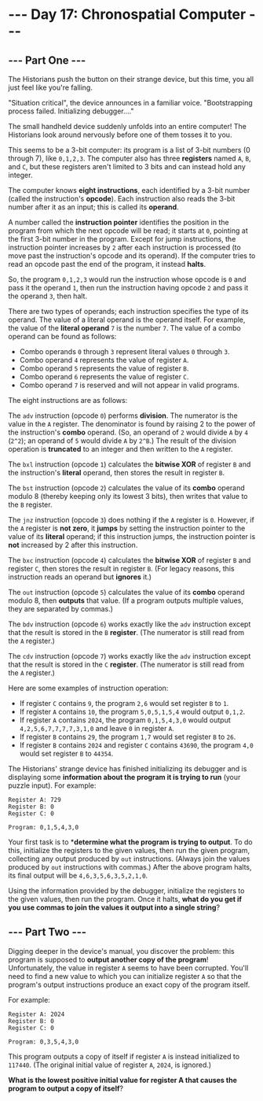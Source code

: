 # --- Day 17: Chronospatial Computer ---

## --- Part One ---

The Historians push the button on their strange device, but this time, you all just feel like you're falling.

"Situation critical", the device announces in a familiar voice. "Bootstrapping process failed. Initializing
debugger...."

The small handheld device suddenly unfolds into an entire computer! The Historians look around nervously before one of
them tosses it to you.

This seems to be a 3-bit computer: its program is a list of 3-bit numbers (0 through 7), like `0,1,2,3`. The computer
also has three **registers** named `A`, `B`, and `C`, but these registers aren't limited to 3 bits and can instead hold
any integer.

The computer knows **eight instructions**, each identified by a 3-bit number (called the instruction's **opcode**). Each
instruction also reads the 3-bit number after it as an input; this is called its **operand**.

A number called the **instruction pointer** identifies the position in the program from which the next opcode will be
read; it starts at `0`, pointing at the first 3-bit number in the program. Except for jump instructions, the instruction
pointer increases by `2` after each instruction is processed (to move past the instruction's opcode and its operand). If
the computer tries to read an opcode past the end of the program, it instead **halts**.

So, the program `0,1,2,3` would run the instruction whose opcode is `0` and pass it the operand `1`, then run the
instruction having opcode `2` and pass it the operand `3`, then halt.

There are two types of operands; each instruction specifies the type of its operand. The value of a literal operand is
the operand itself. For example, the value of the **literal operand** `7` is the number `7`. The value of a combo
operand can be found as follows:

- Combo operands `0` through `3` represent literal values `0` through `3`.
- Combo operand `4` represents the value of register `A`.
- Combo operand `5` represents the value of register `B`.
- Combo operand `6` represents the value of register `C`.
- Combo operand `7` is reserved and will not appear in valid programs.

The eight instructions are as follows:

The `adv` instruction (opcode `0`) performs **division**. The numerator is the value in the `A` register. The
denominator is found by raising 2 to the power of the instruction's **combo** operand. (So, an operand of `2` would
divide `A` by `4` (`2^2`); an operand of `5` would divide `A` by `2^B`.) The result of the division operation is
**truncated** to an integer and then written to the `A` register.

The `bxl` instruction (opcode `1`) calculates the **bitwise XOR** of register `B` and the instruction's **literal**
operand, then stores the result in register `B`.

The `bst` instruction (opcode `2`) calculates the value of its **combo** operand modulo 8 (thereby keeping only its
lowest 3 bits), then writes that value to the `B` register.

The `jnz` instruction (opcode `3`) does nothing if the `A` register is `0`. However, if the `A` register is
**not zero**, it **jumps** by setting the instruction pointer to the value of its **literal** operand; if this
instruction jumps, the instruction pointer is **not** increased by 2 after this instruction.

The `bxc` instruction (opcode `4`) calculates the **bitwise XOR** of register `B` and register `C`, then stores the
result in register `B`. (For legacy reasons, this instruction reads an operand but **ignores** it.)

The `out` instruction (opcode `5`) calculates the value of its **combo** operand modulo 8, then **outputs** that
value. (If a program outputs multiple values, they are separated by commas.)

The `bdv` instruction (opcode `6`) works exactly like the `adv` instruction except that the result is stored in the `B`
**register**. (The numerator is still read from the `A` register.)

The `cdv` instruction (opcode `7`) works exactly like the `adv` instruction except that the result is stored in the `C`
**register**. (The numerator is still read from the `A` register.)

Here are some examples of instruction operation:

- If register `C` contains `9`, the program `2,6` would set register `B` to `1`.
- If register `A` contains `10`, the program `5,0,5,1,5,4` would output `0,1,2`.
- If register `A` contains `2024`, the program `0,1,5,4,3,0` would output `4,2,5,6,7,7,7,7,3,1,0` and leave `0` in
  register `A`.
- If register `B` contains `29`, the program `1,7` would set register `B` to `26`.
- If register `B` contains `2024` and register `C` contains `43690`, the program `4,0` would set register `B` to
  `44354`.

The Historians' strange device has finished initializing its debugger and is displaying some **information about the
program it is trying to run** (your puzzle input). For example:

```
Register A: 729
Register B: 0
Register C: 0

Program: 0,1,5,4,3,0
```

Your first task is to ***determine what the program is trying to output**. To do this, initialize the registers to the
given values, then run the given program, collecting any output produced by `out` instructions. (Always join the values
produced by `out` instructions with commas.) After the above program halts, its final output will be
`4,6,3,5,6,3,5,2,1,0`.

Using the information provided by the debugger, initialize the registers to the given values, then run the program. Once
it halts, **what do you get if you use commas to join the values it output into a single string**?

## --- Part Two ---

Digging deeper in the device's manual, you discover the problem: this program is supposed to **output another copy of
the program**! Unfortunately, the value in register `A` seems to have been corrupted. You'll need to find a new value to
which you can initialize register `A` so that the program's output instructions produce an exact copy of the program
itself.

For example:

```
Register A: 2024
Register B: 0
Register C: 0

Program: 0,3,5,4,3,0
```

This program outputs a copy of itself if register `A` is instead initialized to `117440`. (The original initial value of
register `A`, `2024`, is ignored.)

**What is the lowest positive initial value for register A that causes the program to output a copy of itself**?
